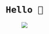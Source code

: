 
<h1 align="center"><code>Hello 👋</code></h1>
<p align="center"><img align="center" src="https://media.giphy.com/media/W4opKS2N7pIAI69ehc/giphy.gif"/></p>

<script src="https://raw.githubusercontent.com/sam-tj/sam-tj.github.io/master/schon_quotes/main.dart.js" type="application/javascript"></script>

<!--
### Hi there 👋


**sam-tj/sam-tj** is a ✨ _special_ ✨ repository because its `README.md` (this file) appears on your GitHub profile.

Here are some ideas to get you started:

- 🔭 I’m currently working on ...
- 🌱 I’m currently learning ...
- 👯 I’m looking to collaborate on ...
- 🤔 I’m looking for help with ...
- 💬 Ask me about ...
- 📫 How to reach me: ...
- 😄 Pronouns: ...
- ⚡ Fun fact: ...
-->
